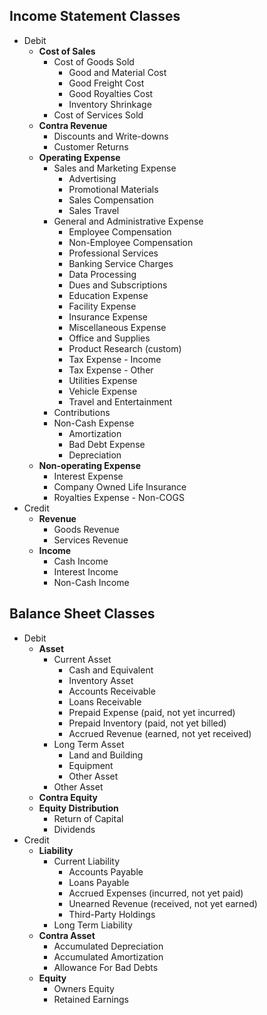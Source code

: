 
## Income Statement Classes

- Debit
    - **Cost of Sales**
        - Cost of Goods Sold
            - Good and Material Cost
            - Good Freight Cost
            - Good Royalties Cost
            - Inventory Shrinkage
        - Cost of Services Sold
    - **Contra Revenue**
        - Discounts and Write-downs
        - Customer Returns
    - **Operating Expense**
        - Sales and Marketing Expense
            - Advertising
            - Promotional Materials
            - Sales Compensation
            - Sales Travel
        - General and Administrative Expense
            - Employee Compensation
            - Non-Employee Compensation
            - Professional Services
            - Banking Service Charges
            - Data Processing
            - Dues and Subscriptions
            - Education Expense
            - Facility Expense
            - Insurance Expense
            - Miscellaneous Expense
            - Office and Supplies
            - Product Research (custom)
            - Tax Expense - Income
            - Tax Expense - Other
            - Utilities Expense
            - Vehicle Expense
            - Travel and Entertainment
        - Contributions
        - Non-Cash Expense
            - Amortization
            - Bad Debt Expense
            - Depreciation
    - **Non-operating Expense**
        - Interest Expense
        - Company Owned Life Insurance
        - Royalties Expense - Non-COGS
- Credit
    - **Revenue**
        - Goods Revenue
        - Services Revenue
    - **Income**
        - Cash Income
        - Interest Income
        - Non-Cash Income

## Balance Sheet Classes

- Debit
    - **Asset**
        - Current Asset
            - Cash and Equivalent
            - Inventory Asset
            - Accounts Receivable
            - Loans Receivable
            - Prepaid Expense (paid, not yet incurred)
            - Prepaid Inventory (paid, not yet billed)
            - Accrued Revenue (earned, not yet received)
        - Long Term Asset
            - Land and Building
            - Equipment
            - Other Asset
        - Other Asset
    - **Contra Equity**
    - **Equity Distribution**
        - Return of Capital
        - Dividends
- Credit
    - **Liability**
        - Current Liability
            - Accounts Payable
            - Loans Payable
            - Accrued Expenses (incurred, not yet paid)
            - Unearned Revenue (received, not yet earned)
            - Third-Party Holdings
        - Long Term Liability
    - **Contra Asset**
        - Accumulated Depreciation
        - Accumulated Amortization
        - Allowance For Bad Debts
    - **Equity**
        - Owners Equity
        - Retained Earnings
